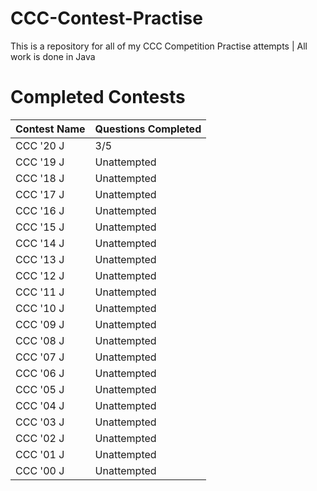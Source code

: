 # CCC-Contest-Practise
This is a repository for all of my CCC Competition Practise attempts | All work is done in Java
# Completed Contests
| Contest Name  | Questions Completed |
| ------------- | ------------- |
| CCC '20 J | 3/5  |
| CCC '19 J | Unattempted |
| CCC '18 J | Unattempted |
| CCC '17 J | Unattempted |
| CCC '16 J | Unattempted |
| CCC '15 J | Unattempted |
| CCC '14 J | Unattempted |
| CCC '13 J | Unattempted |
| CCC '12 J | Unattempted |
| CCC '11 J | Unattempted |
| CCC '10 J | Unattempted |
| CCC '09 J | Unattempted |
| CCC '08 J | Unattempted |
| CCC '07 J | Unattempted |
| CCC '06 J | Unattempted |
| CCC '05 J | Unattempted |
| CCC '04 J | Unattempted |
| CCC '03 J | Unattempted |
| CCC '02 J | Unattempted |
| CCC '01 J | Unattempted |
| CCC '00 J | Unattempted |
